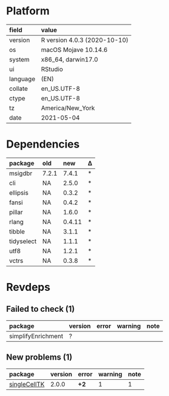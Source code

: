 # Platform

|field    |value                        |
|:--------|:----------------------------|
|version  |R version 4.0.3 (2020-10-10) |
|os       |macOS Mojave 10.14.6         |
|system   |x86_64, darwin17.0           |
|ui       |RStudio                      |
|language |(EN)                         |
|collate  |en_US.UTF-8                  |
|ctype    |en_US.UTF-8                  |
|tz       |America/New_York             |
|date     |2021-05-04                   |

# Dependencies

|package    |old   |new    |Δ  |
|:----------|:-----|:------|:--|
|msigdbr    |7.2.1 |7.4.1  |*  |
|cli        |NA    |2.5.0  |*  |
|ellipsis   |NA    |0.3.2  |*  |
|fansi      |NA    |0.4.2  |*  |
|pillar     |NA    |1.6.0  |*  |
|rlang      |NA    |0.4.11 |*  |
|tibble     |NA    |3.1.1  |*  |
|tidyselect |NA    |1.1.1  |*  |
|utf8       |NA    |1.2.1  |*  |
|vctrs      |NA    |0.3.8  |*  |

# Revdeps

## Failed to check (1)

|package            |version |error |warning |note |
|:------------------|:-------|:-----|:-------|:----|
|simplifyEnrichment |?       |      |        |     |

## New problems (1)

|package                                  |version |error  |warning |note |
|:----------------------------------------|:-------|:------|:-------|:----|
|[singleCellTK](problems.md#singlecelltk) |2.0.0   |__+2__ |1       |1    |

